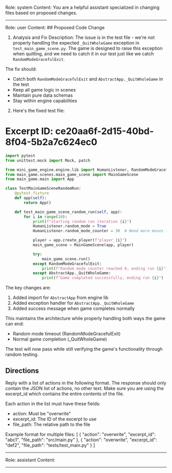 Role: system
Content: You are a helpful assistant specialized in changing files based on proposed changes.
__________________
Role: user
Content: ## Proposed Code Change
1. Analysis and Fix Description:
The issue is in the test file - we're not properly handling the expected `_QuitWholeGame` exception in `test_main_game_scene.py`. The game is designed to raise this exception when quitting, and we need to catch it in our test just like we catch `RandomModeGracefulExit`.

The fix should:
- Catch both `RandomModeGracefulExit` and `AbstractApp._QuitWholeGame` in the test
- Keep all game logic in scenes
- Maintain pure data schemas
- Stay within engine capabilities

2. Here's the fixed test file:

# Excerpt ID: ce20aa6f-2d15-40bd-8f04-5b2a7c624ec0
```python main_game/tests/test_main_game_scene.py
import pytest
from unittest.mock import Mock, patch

from mini_game_engine.engine.lib import HumanListener, RandomModeGracefulExit, AbstractApp
from main_game.scenes.main_game_scene import MainGameScene
from main_game.main import App

class TestMainGameSceneRandomRun:
    @pytest.fixture
    def app(self):
        return App()

    def test_main_game_scene_random_run(self, app):
        for i in range(10):
            print(f"starting random run iteration {i}")
            HumanListener.random_mode = True
            HumanListener.random_mode_counter = 30  # Need more moves for battle scene

            player = app.create_player(f"player_{i}")
            main_game_scene = MainGameScene(app, player)

            try:
                main_game_scene.run()
            except RandomModeGracefulExit:
                print(f"Random mode counter reached 0, ending run {i}")
            except AbstractApp._QuitWholeGame:
                print(f"Game completed successfully, ending run {i}")
```

The key changes are:
1. Added import for `AbstractApp` from engine lib
2. Added exception handler for `AbstractApp._QuitWholeGame`
3. Added success message when game completes normally

This maintains the architecture while properly handling both ways the game can end:
- Random mode timeout (RandomModeGracefulExit)
- Normal game completion (_QuitWholeGame)

The test will now pass while still verifying the game's functionality through random testing.

## Directions
Reply with a list of actions in the following format. The response should only contain the JSON list of actions, no other text.
Make sure you are using the excerpt_id which contains the entire contents of the file.

Each action in the list must have these fields:
- action: Must be "overwrite"
- excerpt_id: The ID of the excerpt to use
- file_path: The relative path to the file

Example format for multiple files:
[
    {
        "action": "overwrite",
        "excerpt_id": "abc1",
        "file_path": "src/main.py"
    },
    {
        "action": "overwrite",
        "excerpt_id": "def2",
        "file_path": "tests/test_main.py"
    }
]
__________________
Role: assistant
Content: 
__________________
